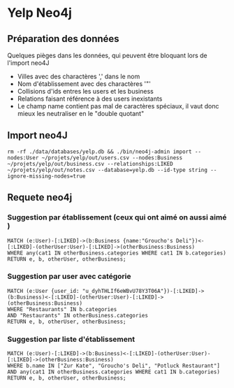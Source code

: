 # Yelp Neo4j

## Préparation des données

Quelques pièges dans les données, qui peuvent être bloquant lors de l'import neo4J

* Villes avec des charactères ',' dans le nom
* Nom d'établissement avec des charactères '"'
* Collisions d'ids entres les users et les business
* Relations faisant référence à des users inexistants
* Le champ name contient pas mal de caractères spéciaux, il vaut donc mieux les neutraliser en le "double quotant"

## Import neo4J

```
rm -rf ./data/databases/yelp.db && ./bin/neo4j-admin import --nodes:User ~/projets/yelp/out/users.csv --nodes:Business ~/projets/yelp/out/business.csv --relationships:LIKED ~/projets/yelp/out/notes.csv --database=yelp.db --id-type string --ignore-missing-nodes=true
```

## Requete neo4j

### Suggestion par établissement (ceux qui ont aimé <commerce> on aussi aimé <autreCommerce>)

```cypher
MATCH (e:User)-[:LIKED]->(b:Business {name:"Groucho's Deli"})<-[:LIKED]-(otherUser:User)-[:LIKED]->(otherBusiness:Business)
WHERE any(cat1 IN otherBusiness.categories WHERE cat1 IN b.categories)
RETURN e, b, otherUser, otherBusiness;
```

### Suggestion par user avec catégorie

```
MATCH (e:User {user_id: "u_dyhTHLIf6eWBvU78Y3T06A"})-[:LIKED]->(b:Business)<-[:LIKED]-(otherUser:User)-[:LIKED]->(otherBusiness:Business)
WHERE "Restaurants" IN b.categories
AND "Restaurants" IN otherBusiness.categories
RETURN e, b, otherUser, otherBusiness;
```


### Suggestion par liste d'établissement

```
MATCH (e:User)-[:LIKED]->(b:Business)<-[:LIKED]-(otherUser:User)-[:LIKED]->(otherBusiness:Business)
WHERE b.name IN ["Zur Kate", "Groucho's Deli", "Potluck Restaurant"]
AND any(cat1 IN otherBusiness.categories WHERE cat1 IN b.categories)
RETURN e, b, otherUser, otherBusiness;
```
